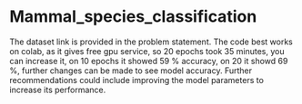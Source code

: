 # Mammal_species_classification
The dataset link is provided in the problem statement. 
The code best works on colab, as it gives free gpu service, so 20 epochs took 35 minutes, you can increase it, on 10 epochs it showed 59 % accuracy, on 20 it showd 69 %, further changes can be made to see model accuracy.
Further recommendations could include improving the model parameters to increase its performance.
